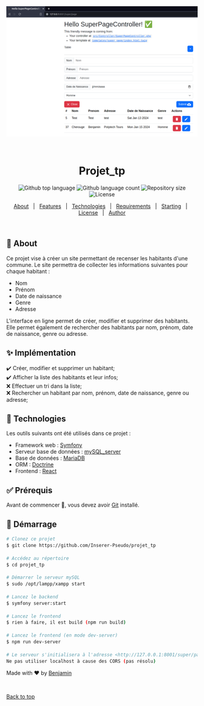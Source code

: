 <div align="center" id="top"> 
  <img src="./PageAcceuil.png" alt="Projet_tp" />

  &#xa0;
</div>

<h1 align="center">Projet_tp</h1>

<p align="center">
  <img alt="Github top language" src="https://img.shields.io/github/languages/top/Inserer-Pseudo/projet_tp?color=56BEB8">

  <img alt="Github language count" src="https://img.shields.io/github/languages/count/Inserer-Pseudo/projet_tp?color=56BEB8">

  <img alt="Repository size" src="https://img.shields.io/github/repo-size/Inserer-Pseudo/projet_tp?color=56BEB8">

  <img alt="License" src="https://img.shields.io/github/license/Inserer-Pseudo/projet_tp?color=56BEB8">

  <!-- <img alt="Github issues" src="https://img.shields.io/github/issues/{{YOUR_GITHUB_USERNAME}}/projet_tp?color=56BEB8" /> -->

  <!-- <img alt="Github forks" src="https://img.shields.io/github/forks/{{YOUR_GITHUB_USERNAME}}/projet_tp?color=56BEB8" /> -->

  <!-- <img alt="Github stars" src="https://img.shields.io/github/stars/{{YOUR_GITHUB_USERNAME}}/projet_tp?color=56BEB8" /> -->
</p>

<!-- Status -->

<!-- <h4 align="center"> 
	🚧  Projet_tp 🚀 En construction...  🚧
</h4> 

<hr> -->

<p align="center">
  <a href="#dart-about">About</a> &#xa0; | &#xa0; 
  <a href="#sparkles-features">Features</a> &#xa0; | &#xa0;
  <a href="#rocket-technologies">Technologies</a> &#xa0; | &#xa0;
  <a href="#white_check_mark-requirements">Requirements</a> &#xa0; | &#xa0;
  <a href="#checkered_flag-starting">Starting</a> &#xa0; | &#xa0;
  <a href="#memo-license">License</a> &#xa0; | &#xa0;
  <a href="https://github.com/{{Inserer-Pseudo}}" target="_blank">Author</a>
</p>

<br>

## :dart: About ##

Ce projet vise à créer un site permettant de recenser les habitants d'une commune. Le site permettra de collecter les informations suivantes pour chaque habitant :

- Nom
- Prénom
- Date de naissance
- Genre
- Adresse

L'interface en ligne permet de créer, modifier et supprimer des habitants. Elle permet également de rechercher des habitants par nom, prénom, date de naissance, genre ou adresse.

## :sparkles: Implémentation ##

:heavy_check_mark: Créer, modifier et supprimer un habitant;\
:heavy_check_mark: Afficher la liste des habitants et leur infos;\
:x: Effectuer un tri dans la liste;\
:x: Rechercher un habitant par nom, prénom, date de naissance, genre ou adresse;

## :rocket: Technologies ##

Les outils suivants ont été utilisés dans ce projet :

- Framework web : [Symfony](https://https://symfony.com//)
- Serveur base de données : [mySQL_server](https://www.mysql.com/fr/)
- Base de données : [MariaDB](https://mariadb.org/)
- ORM : [Doctrine](https://www.doctrine-project.org/)
- Frontend : [React](https://reactjs.org/)

## :white_check_mark: Prérequis ##

Avant de commencer :checkered_flag:, vous devez avoir [Git](https://git-scm.com) installé.

## :checkered_flag: Démarrage ##

```bash
# Clonez ce projet
$ git clone https://github.com/Inserer-Pseudo/projet_tp

# Accédez au répertoire
$ cd projet_tp

# Démarrer le serveur mySQL
$ sudo /opt/lampp/xampp start

# Lancez le backend
$ symfony server:start

# Lancez le frontend
$ rien à faire, il est build (npm run build)

# Lancez le frontend (en mode dev-server)
$ npm run dev-server

# Le serveur s'initialisera à l'adresse <http://127.0.0.1:8001/super/page>
Ne pas utiliser localhost à cause des CORS (pas résolu)
```

Made with :heart: by <a href="https://github.com/Inserer-Pseudo" target="_blank">Benjamin</a>

&#xa0;

<a href="#top">Back to top</a>
